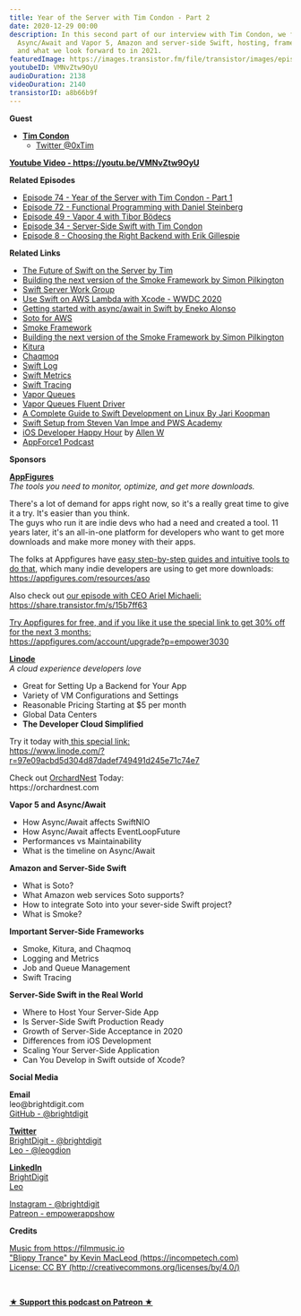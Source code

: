 ```yaml
---
title: Year of the Server with Tim Condon - Part 2
date: 2020-12-29 00:00
description: In this second part of our interview with Tim Condon, we follow up on
  Async/Await and Vapor 5, Amazon and server-side Swift, hosting, frameworks, development,
  and what we look forward to in 2021.
featuredImage: https://images.transistor.fm/file/transistor/images/episode/427316/full_1609204740-artwork.jpg
youtubeID: VMNvZtw9OyU
audioDuration: 2138
videoDuration: 2140
transistorID: a8b66b9f
---
```

<p><b>Guest</b></p><ul><li>
<a href="https://www.timc.dev/"><strong>Tim Condon</strong></a><ul><li><a href="https://twitter.com/0xtim?s=21">Twitter @0xTim</a></li></ul>
</li></ul><p><a href="https://youtu.be/VMNvZtw9OyU"><strong>Youtube Video - https://youtu.be/VMNvZtw9OyU</strong></a></p><p><b>Related Episodes</b></p><ul>
<li><a href="https://share.transistor.fm/s/a6728b43">Episode 74 - Year of the Server with Tim Condon - Part 1</a></li>
<li><a href="https://share.transistor.fm/s/b203049d">Episode 72 - Functional Programming with Daniel Steinberg</a></li>
<li><a href="https://share.transistor.fm/s/17f05dbf">Episode 49 - Vapor 4 with Tibor Bödecs</a></li>
<li><a href="https://share.transistor.fm/s/bf0516f2">Episode 34 - Server-Side Swift with Tim Condon</a></li>
<li><a href="https://share.transistor.fm/s/ffcb9fc1">Episode 8 - Choosing the Right Backend with Erik Gillespie</a></li>
</ul><p><b>Related Links</b></p><ul>
<li><a href="https://www.timc.dev/posts/future-of-server-side-swift/">The Future of Swift on the Server by Tim</a></li>
<li><a href="https://www.serversideswift.info/speakers/simonpilkington">Building the next version of the Smoke Framework by Simon Pilkington</a></li>
<li><a href="https://swift.org/server/">Swift Server Work Group</a></li>
<li><a href="https://developer.apple.com/videos/play/wwdc2020/10644/">Use Swift on AWS Lambda with Xcode - WWDC 2020</a></li>
<li><a href="https://www.enekoalonso.com/2020/12/06/getting-started-with-async-await-in-swift.html">Getting started with async/await in Swift by Eneko Alonso</a></li>
<li><a href="https://github.com/soto-project/soto">Soto for AWS</a></li>
<li><a href="https://github.com/amzn/smoke-framework">Smoke Framework</a></li>
<li><a href="https://www.serversideswift.info/speakers/simonpilkington">Building the next version of the Smoke Framework by Simon Pilkington</a></li>
<li><a href="https://www.kitura.dev">Kitura</a></li>
<li><a href="https://chaqmoq.dev">Chaqmoq</a></li>
<li><a href="https://github.com/apple/swift-log">Swift Log</a></li>
<li><a href="https://github.com/apple/swift-metrics">Swift Metrics</a></li>
<li><a href="https://github.com/apple/swift-distributed-tracing">Swift Tracing</a></li>
<li><a href="https://github.com/vapor/queues">Vapor Queues</a></li>
<li><a href="https://github.com/m-barthelemy/vapor-queues-fluent-driver">Vapor Queues Fluent Driver</a></li>
<li><a href="https://www.raywenderlich.com/8325890-a-complete-guide-to-swift-development-on-linux">A Complete Guide to Swift Development on Linux By Jari Koopman</a></li>
<li><a href="https://github.com/pwsacademy/swift-setup">Swift Setup from Steven Van Impe and PWS Academy</a></li>
<li>
<a href="https://www.iosdevhappyhour.com">iOS Developer Happy Hour</a> by <a href="https://twitter.com/codeine_coding?s=21">Allen W</a>
</li>
<li><a href="https://appforce1.net/podcast/">AppForce1 Podcast</a></li>
</ul><p><b>Sponsors</b></p><p><a href="https://appfigures.com/account/upgrade?p=empower3030"><strong>AppFigures</strong></a><strong><br></strong><em>The tools you need to monitor, optimize, and get more downloads.</em><strong></strong></p><p>There's a lot of demand for apps right now, so it's a really great time to give it a try. It's easier than you think.<br>The guys who run it are indie devs who had a need and created a tool. 11 years later, it's an all-in-one platform for developers who want to get more downloads and make more money with their apps.</p><p>The folks at Appfigures have <a href="https://appfigures.com/resources/aso">easy step-by-step guides and intuitive tools to do that</a>, which many indie developers are using to get more downloads:<br><a href="https://appfigures.com/resources/aso">https://appfigures.com/resources/aso</a></p><p>Also check out <a href="https://share.transistor.fm/s/15b7ff63">our episode with CEO Ariel Michaeli:<br>https://share.transistor.fm/s/15b7ff63</a></p><p><a href="https://appfigures.com/account/upgrade?p=empower3030">Try Appfigures for free, and if you like it use the special link to get 30% off for the next 3 months:</a><a href="https://www.linode.com/?r=97e09acbd5d304d87dadef749491d245e71c74e7"><br></a><a href="https://appfigures.com/account/upgrade?p=empower3030">https://appfigures.com/account/upgrade?p=empower3030</a></p><p><a href="https://www.linode.com/?r=97e09acbd5d304d87dadef749491d245e71c74e7"><strong>Linode</strong></a><br><em>A cloud experience developers love</em></p><ul>
<li>Great for Setting Up a Backend for Your App</li>
<li>Variety of VM Configurations and Settings</li>
<li>Reasonable Pricing Starting at $5 per month</li>
<li>Global Data Centers</li>
<li><strong>The Developer Cloud Simplified</strong></li>
</ul><p>Try it today with<a href="https://transistor.fm/?via=empowerapps"> </a><a href="https://www.linode.com/?r=97e09acbd5d304d87dadef749491d245e71c74e7">this special link:<br>https://www.linode.com/?r=97e09acbd5d304d87dadef749491d245e71c74e7</a></p><p>Check out <a href="https://orchardnest.com/">OrchardNest</a> Today:<br>https://orchardnest.com</p><p><b>Vapor 5 and Async/Await</b></p><ul>
<li>How Async/Await affects SwiftNIO</li>
<li>How Async/Await affects EventLoopFuture</li>
<li>Performances vs Maintainability </li>
<li>What is the timeline on Async/Await</li>
</ul><p><b>Amazon and Server-Side Swift</b></p><ul>
<li>What is Soto?</li>
<li>What Amazon web services Soto supports?</li>
<li>How to integrate Soto into your sever-side Swift project?</li>
<li>What is Smoke?</li>
</ul><p><b>Important Server-Side Frameworks</b></p><ul>
<li>Smoke, Kitura, and Chaqmoq</li>
<li>Logging and Metrics</li>
<li>Job and Queue Management</li>
<li>Swift Tracing</li>
</ul><p><b>Server-Side Swift in the Real World</b></p><ul>
<li>Where to Host Your Server-Side App</li>
<li>Is Server-Side Swift Production Ready</li>
<li>Growth of Server-Side Acceptance in 2020</li>
<li>Differences from iOS Development</li>
<li>Scaling Your Server-Side Application</li>
<li>Can You Develop in Swift outside of Xcode?</li>
</ul><p><b>Social Media</b></p><p><strong>Email</strong><br>leo@brightdigit.com<br><a href="https://github.com/brightdigit">GitHub - @brightdigit</a></p><p><a href="https://twitter.com/brightdigit"><strong>Twitter </strong><br>BrightDigit - @brightdigit</a><br><a href="https://twitter.com/leogdion">Leo - @leogdion</a></p><p><a href="https://www.linkedin.com/company/bright-digit"><strong>LinkedIn</strong><br>BrightDigit</a><br><a href="https://www.linkedin.com/in/leogdion/">Leo</a></p><p><a href="https://www.instagram.com/brightdigit/">Instagram - @brightdigit</a><br><a href="https://www.patreon.com/empowerappsshow">Patreon - empowerappshow</a></p><p><b>Credits</b></p><p><a href="https://filmmusic.io/">Music from https://filmmusic.io</a><br><a href="https://incompetech.com/">"Blippy Trance" by Kevin MacLeod (https://incompetech.com)</a><br><a href="http://creativecommons.org/licenses/by/4.0/">License: CC BY (http://creativecommons.org/licenses/by/4.0/)</a></p><p><br></p><p><strong><a href="https://www.patreon.com/empowerappsshow" rel="payment" title="★ Support this podcast on Patreon ★">★ Support this podcast on Patreon ★</a></strong></p>
      